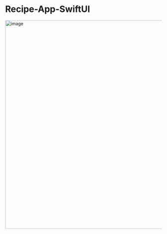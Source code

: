 # Recipe-App-SwiftUI
<img width="670" alt="image" src="https://user-images.githubusercontent.com/76791231/226767603-ab6240d6-4469-4acb-9a94-b954d8dd1a5c.png">
